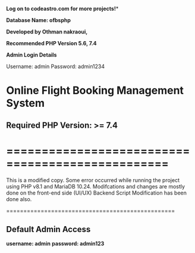**Log on to codeastro.com for more projects!***

**Database Name: ofbsphp**

**Developed by Othman nakraoui,**

**Recommended PHP Version 5.6, 7.4**


**Admin Login Details**

Username: admin
Password: admin1234


# **Online Flight Booking Management System**

## Required PHP Version: >= 7.4

=================================================
=================================================
This is a modified copy. Some error occurred while running the project using PHP v8.1 and MariaDB 10.24.
Modifcations and changes are mostly done on the front-end side (UI/UX)
Backend Script Modification has been done also.


=================================================
## **Default Admin Access**
**username: admin**
**password: admin123**
